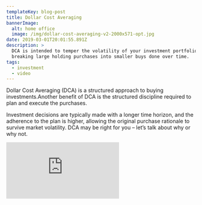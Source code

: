 ```yaml
---
templateKey: blog-post
title: Dollar Cost Averaging
bannerImage:
  alt: home office
  image: /img/dollar-cost-averaging-v2-2000x571-opt.jpg
date: 2019-03-01T20:01:55.891Z
description: >
  DCA is intended to temper the volatility of your investment portfolio by
  breaking large holding purchases into smaller buys done over time.
tags:
  - investment
  - video
---
```

Dollar Cost Averaging (DCA) is a structured approach to buying investments.Another benefit of DCA is the structured discipline required to plan and execute the purchases.

Investment decisions are typically made with a longer time horizon, and the adherence to the plan is higher, allowing the original purchase rationale to survive market volatility. DCA may be right for you – let’s talk about why or why not.

<iframe class="FlexEmbed-content" src="https://player.vimeo.com/video/223546062" allowfullscreen="" frameborder="0"></iframe>
